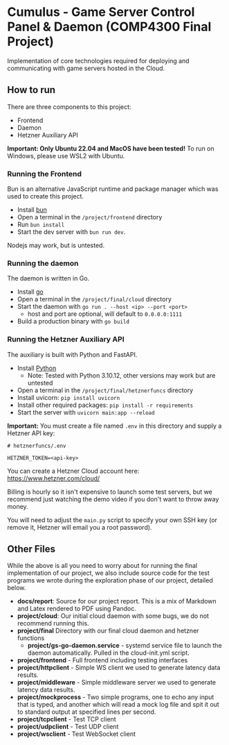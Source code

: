 # Cumulus - Game Server Control Panel & Daemon (COMP4300 Final Project)

Implementation of core technologies required for deploying and communicating with game servers hosted in the
Cloud.

## How to run

There are three components to this project:

- Frontend
- Daemon
- Hetzner Auxiliary API

**Important: Only Ubuntu 22.04 and MacOS have been tested!** To run on Windows, please use WSL2 with Ubuntu.

### Running the Frontend

Bun is an alternative JavaScript runtime and package manager which was used to create this project.

- Install [bun](https://bun.sh/docs/installation)
- Open a terminal in the `/project/frontend` directory
- Run `bun install`
- Start the dev server with `bun run dev`.

Nodejs may work, but is untested.

### Running the daemon

The daemon is written in Go.

- Install [go](https://go.dev/doc/install)
- Open a terminal in the `/project/final/cloud` directory
- Start the daemon with `go run . --host <ip> --port <port>`
    - host and port are optional, will default to `0.0.0.0:1111`
- Build a production binary with `go build`

### Running the Hetzner Auxiliary API

The auxiliary is built with Python and FastAPI.

- Install [Python](https://www.python.org/downloads/)
    - Note: Tested with Python 3.10.12, other versions may work but are untested
- Open a terminal in the `/project/final/hetznerfuncs` directory
- Install uvicorn: `pip install uvicorn`
- Install other required packages: `pip install -r requirements`
- Start the server with `uvicorn main:app --reload`

**Important:** You must create a file named `.env` in this directory and supply a Hetzner API key:

```env
# hetznerfuncs/.env

HETZNER_TOKEN=<api-key>
```

You can create a Hetzner Cloud account here: <https://www.hetzner.com/cloud/>

Billing is hourly so it isn't expensive to launch some test servers, but we recommend just watching the demo
video if you don't want to throw away money.

You will need to adjust the `main.py` script to specify your own SSH key (or remove it, Hetzner will email you
a root password).

## Other Files

While the above is all you need to worry about for running the final implementation of our project, we also
include source code for the test programs we wrote during the exploration phase of our project, detailed below.

- **docs/report**: Source for our project report. This is a mix of Markdown and Latex rendered to PDF using Pandoc.
- **project/cloud**: Our initial cloud daemon with some bugs, we do not recommend running this.
- **project/final** Directory with our final cloud daemon and hetzner functions
    - **project/gs-go-daemon.service** - systemd service file to launch the daemon automatically. Pulled in the cloud-init.yml script.
- **project/frontend** - Full frontend including testing interfaces
- **project/httpclient** - Simple WS client we used to generate latency data results.
- **project/middleware** - Simple middleware server we used to generate latency data results.
- **project/mockprocess** - Two simple programs, one to echo any input that is typed, and another which will read a mock log file and spit it out to standard output at specified lines per second.
- **project/tcpclient** - Test TCP client
- **project/udpclient** - Test UDP client
- **project/wsclient** - Test WebSocket client


